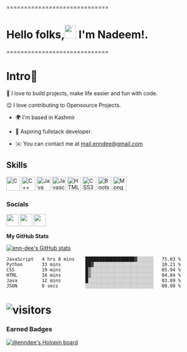 
<!--
**enn-dee/enn-dee** is a ✨ _special_ ✨ repository because its `README.md` (this file) appears on your GitHub profile.

Here are some ideas to get you started:

- 🔭 I’m currently working on ...
- 🌱 I’m currently learning ...
- 👯 I’m looking to collaborate on ...
- 🤔 I’m looking for help with ...
- 💬 Ask me about ...
- 📫 How to reach me: ...
- 😄 Pronouns: ...
- ⚡ Fun fact: ...
-->
=============================
# Hello folks,<img src="https://raw.githubusercontent.com/MartinHeinz/MartinHeinz/master/wave.gif" width="30px" height="35px"> I'm Nadeem!.
=============================
# Intro🚀
<p>👀  I love to build projects, make life easier and fun with code.</p>
<p>😉  I love contributing to Opensource Projects.</p>





* 🌍  I'm based in Kashmir
- 🌱 Aspiring fullstack developer.
* ✉️  You can contact me at [mail.enndee@gmail.com](mailto:mail.enndee@gmail.com)


## Skills

<p align="left">
<a href="https://docs.microsoft.com/en-us/cpp/?view=msvc-170" target="_blank" rel="noreferrer"><img src="https://raw.githubusercontent.com/danielcranney/readme-generator/main/public/icons/skills/c-colored.svg" width="36" height="36" alt="C" /></a>
<a href="https://docs.microsoft.com/en-us/cpp/?view=msvc-170" target="_blank" rel="noreferrer"><img src="https://raw.githubusercontent.com/danielcranney/readme-generator/main/public/icons/skills/cplusplus-colored.svg" width="36" height="36" alt="C++" /></a>
<a href="https://www.oracle.com/java/" target="_blank" rel="noreferrer"><img src="https://raw.githubusercontent.com/danielcranney/readme-generator/main/public/icons/skills/java-colored.svg" width="36" height="36" alt="Java" /></a>
<a href="https://developer.mozilla.org/en-US/docs/Web/JavaScript" target="_blank" rel="noreferrer"><img src="https://raw.githubusercontent.com/danielcranney/readme-generator/main/public/icons/skills/javascript-colored.svg" width="36" height="36" alt="Javascript" /></a>
<a href="https://developer.mozilla.org/en-US/docs/Glossary/HTML5" target="_blank" rel="noreferrer"><img src="https://raw.githubusercontent.com/danielcranney/readme-generator/main/public/icons/skills/html5-colored.svg" width="36" height="36" alt="HTML5" /></a>
<a href="https://www.w3.org/TR/CSS/#css" target="_blank" rel="noreferrer"><img src="https://raw.githubusercontent.com/danielcranney/readme-generator/main/public/icons/skills/css3-colored.svg" width="36" height="36" alt="CSS3" /></a>
<a href="https://getbootstrap.com/" target="_blank" rel="noreferrer"><img src="https://raw.githubusercontent.com/danielcranney/readme-generator/main/public/icons/skills/bootstrap-colored.svg" width="36" height="36" alt="Bootstrap" /></a>
<a href="https://www.mongodb.com/" target="_blank" rel="noreferrer"><img src="https://raw.githubusercontent.com/danielcranney/readme-generator/main/public/icons/skills/mongodb-colored.svg" width="36" height="36" alt="MongoDB" /></a>
</p>

### Socials

<p align="left"> <a href="https://www.github.com/enn-dee" target="_blank" rel="noreferrer"><img src="https://raw.githubusercontent.com/danielcranney/readme-generator/main/public/icons/socials/github.svg" width="32" height="32" /></a> <a href="(https://www.linkedin.com/in/nadeem-ahmad-062932213/)" target="_blank" rel="noreferrer"><img src="https://raw.githubusercontent.com/danielcranney/readme-generator/main/public/icons/socials/linkedin.svg" width="32" height="32" /></a> <a href="https://www.twitter.com/nadeem__dev" target="_blank" rel="noreferrer"><img src="https://raw.githubusercontent.com/danielcranney/readme-generator/main/public/icons/socials/twitter.svg" width="32" height="32" /></a></p>


<b>My GitHub Stats</b>

<a href="http://www.github.com/enn-dee"><img src="https://github-readme-stats.vercel.app/api?username=enn-dee&show_icons=true&hide=&count_private=true&title_color=0891b2&text_color=ffffff&icon_color=0891b2&bg_color=1c1917&hide_border=true&show_icons=true" alt="enn-dee's GitHub stats" /></a>

<!--START_SECTION:waka-->

```text
JavaScript   4 hrs 8 mins    ██████████████████▓░░░░░░   75.03 %
Python       33 mins         ██▓░░░░░░░░░░░░░░░░░░░░░░   10.21 %
CSS          19 mins         █▒░░░░░░░░░░░░░░░░░░░░░░░   05.94 %
HTML         16 mins         █▒░░░░░░░░░░░░░░░░░░░░░░░   04.84 %
Java         12 mins         █░░░░░░░░░░░░░░░░░░░░░░░░   03.89 %
JSON         0 secs          ░░░░░░░░░░░░░░░░░░░░░░░░░   00.08 %
```

<!--END_SECTION:waka-->

# ![visitors](https://visitor-badge.laobi.icu/badge?page_id=enn-dee.enn-dee)

### Earned Badges
[![@enndee's Holopin board](https://holopin.me/enndee)](https://holopin.io/@enndee)

